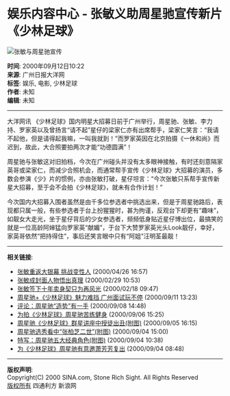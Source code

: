 # 娱乐内容中心 - 张敏义助周星驰宣传新片《少林足球》

![张敏与周星驰宣传](https://image2.sina.com.cn/dailynews/images/c.gif)

**时间**: 2000年09月12日10:22  
**来源**: 广州日报大洋网  
**标签**: 娱乐, 电影, 少林足球  
**作者**: 未知  
**编辑**: 未知  

---

大洋网讯 《少林足球》国内明星大招募日前于广州举行，周星驰、张敏、李力持、罗家英以及曾扬言“请不起”星仔的梁家仁亦有出席帮手，梁家仁笑言：“我请不起他，但是请得起我嘛，一叫我就到！”而罗家英因在北京拍摄《一休和尚》而迟到，故此，大合照要拍两次才能“功德圆满”！

周星驰与张敏这对旧拍档，今次在广州碰头并没有太多眼神接触，有时还刻意隔家英哥或梁家仁，而减少合照机会，而通常帮手宣传《少林足球》大招募的演员，多数会参演《少》片的惯例，亦由张敏打破，星仔坦言：“今次张敏只系帮手宣传新星大招募，至于会不会拍《少林足球》，就未有合作计划！”

今次国内大招募入围者虽然是由千多位参选者中挑选出来，但是于周星驰路后，表现都只属一般，有些参选者于台上扮猩猩时，甚为拘谨，反观台下却更有“趣味”，如靓女大走光，坐于星仔背后的少女参选者，频频低身贴近星仔博出位，最搞笑的就是一位高龄阿婶猛向罗家英“献媚”，于台下大赞罗家英光头Look靓仔，幸好，家英哥依然“把持得住”，事后还笑言眼中只有“阿姐”汪明荃最靓！

---

**相关链接**:

- [张敏重返大银幕 挑战变性人](http://ent.sina.com.cn/c_film/2000-04-26/5156.shtml) (2000/04/26 16:57)  
- [张敏成封面人物悟出真理](http://ent.sina.com.cn/c_star/2000-02-29/882.html) (2000/02/29 10:53)  
- [张敏签下十年卖身契只为再风光](http://ent.sina.com.cn/c_star/2000-02-18/674.html) (2000/02/18 09:47)  
- [周星驰+《少林足球》魅力难挡 广州面试玩不停](http://ent.sina.com.cn/star/hk_tw/2000-09-11/16234.html) (2000/09/11 13:23)  
- [评论：周星驰“造势”有一手](http://ent.sina.com.cn/review/media/2000-09-08/16004.html) (2000/09/08 14:48)  
- [为拍《少林足球》周星驰苦练健身](http://ent.sina.com.cn/film/chinese/2000-09-06/15765.html) (2000/09/06 15:25)  
- [周星驰《少林足球》群星讲座中授徒出丑(附图)](http://ent.sina.com.cn/star/hk_tw/2000-09-05/15657.html) (2000/09/05 16:15)  
- [周星驰选秀看中“张柏芝二世”(附图)](http://ent.sina.com.cn/film/chinese/2000-09-04/15526.html) (2000/09/04 15:00)  
- [特写：周星驰五大经典角色(附图)](http://ent.sina.com.cn/star/hk_tw/2000-09-04/15479.html) (2000/09/04 10:38)  
- [为《少林足球》周星驰有意邀萧芳芳复出](http://ent.sina.com.cn/film/chinese/2000-09-04/15448.html) (2000/09/04 08:48)  

---

**版权声明**:  
Copyright(C) 2000 SINA.com, Stone Rich Sight. All Rights Reserved  
[版权所有](http://home.sina.com.cn/intro/copyright.shtml) 四通利方 新浪网
